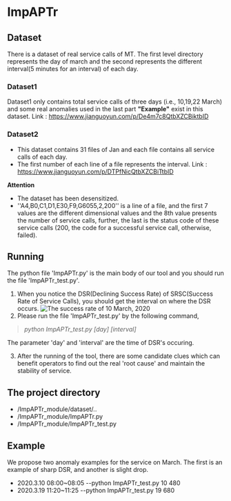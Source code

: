 # ImpAPTr

## Dataset
There is a dataset of real service calls of MT. The first level directory represents the day of march and the second represents the different interval(5 minutes for an interval) of each day.

### Dataset1 
Dataset1 only contains total service calls of three days (i.e., 10,19,22 March) and some real anomalies used in the last part **"Example"** exist in this dataset.
Link : https://www.jianguoyun.com/p/De4m7c8QtbXZCBiktbID

### Dataset2
- This dataset contains 31 files of Jan and each file contains all service calls of each day.
- The first number of each line of a file represents the interval.
Link : https://www.jianguoyun.com/p/DTPfNicQtbXZCBiTtbID

**Attention**
- The dataset has been desensitized.
- ''A4,B0,C1,D1,E30,F9,G6055,2,200'' is a line of a file, and the first 7 values are the different dimensional values and the 8th value presents the number of service calls, further, the last is the status code of these service calls (200, the code for a successful service call, otherwise, failed).

## Running 
The python file 'ImpAPTr.py' is the main body of our tool and you should run the file 'ImpAPTr_test.py'.
1. When you notice the DSR(Declining Success Rate) of SRSC(Success Rate of Service Calls), you should get the interval on where the DSR occurs.
![The success rate of 10 March, 2020](https://github.com/wanghaoUp/ImpAPTr/blob/master/ImpAPTr_module/success_rate_3.10.png)
2. Please run the file 'ImpAPTr_test.py' by the following command,
> _python ImpAPTr\_test.py \[day] \[interval]_

The parameter 'day' and 'interval' are the time of DSR's occuring.

3. After the running of the tool, there are some candidate clues which can benefit operators to find out the real 'root cause' and maintain the stability of service.

## The project directory
- /ImpAPTr_module/dataset/..
- /ImpAPTr_module/ImpAPTr.py
- /ImpAPTr_module/ImpAPTr_test.py

## Example
We propose two anomaly examples for the service on March. The first is an example of sharp DSR, and another is slight drop.
- 2020.3.10 08:00~08:05     --python ImpAPTr\_test.py  10  480
- 2020.3.19 11:20~11:25     --python ImpAPTr\_test.py  19  680
